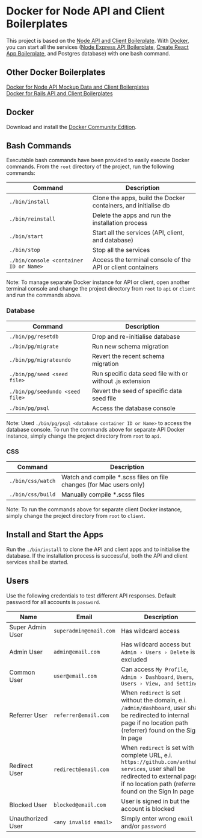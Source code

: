 # Docker for Node API and Client Boilerplates

This project is based on the
[Node API and Client Boilerplate](https://github.com/anthub-services/node-api-and-client-boilerplate).
With [Docker](https://www.docker.com/), you can start all the services
([Node Express API Boilerplate](https://github.com/anthub-services/node-express-api-boilerplate),
[Create React App Boilerplate](https://github.com/anthub-services/create-react-app-boilerplate),
and Postgres database) with one bash command.

## Other Docker Boilerplates

[Docker for Node API Mockup Data and Client Boilerplates](https://github.com/anthub-services/docker-for-node-api-mockup-data-and-client-boilerplates)
<br />
[Docker for Rails API and Client Boilerplates](https://github.com/anthub-services/docker-for-rails-api-and-client-boilerplates)

## Docker

Download and install the [Docker Community Edition](https://www.docker.com/community-edition).

## Bash Commands

Executable bash commands have been provided to easily execute Docker commands.
From the `root` directory of the project, run the following commands:

| Command                                | Description                                                    |
|----------------------------------------|----------------------------------------------------------------|
| `./bin/install`                        | Clone the apps, build the Docker containers, and initialise db |
| `./bin/reinstall`                      | Delete the apps and run the installation process               |
| `./bin/start`                          | Start all the services (API, client, and database)             |
| `./bin/stop`                           | Stop all the services                                          |
| `./bin/console <container ID or Name>` | Access the terminal console of the API or client containers    |

Note: To manage separate Docker instance for API or client,
open another terminal console and change the project directory from `root` to `api` or `client` and run the commands above.

### Database

| Command                         | Description                                               |
|---------------------------------|-----------------------------------------------------------|
| `./bin/pg/resetdb`              | Drop and re-initialise database                           |
| `./bin/pg/migrate`              | Run new schema migration                                  |
| `./bin/pg/migrateundo`          | Revert the recent schema migration                        |
| `./bin/pg/seed <seed file>`     | Run specific data seed file with or without .js extension |
| `./bin/pg/seedundo <seed file>` | Revert the seed of specific data seed file                |
| `./bin/pg/psql`                 | Access the database console                               |

Note: Used `./bin/pg/psql <database container ID or Name>` to access the database console.
To run the commands above for separate API Docker instance, simply change the project directory from `root` to `api`.

### CSS

| Command           | Description                                                         |
|-------------------|---------------------------------------------------------------------|
| `./bin/css/watch` | Watch and compile *.scss files on file changes (for Mac users only) |
| `./bin/css/build` | Manually compile *.scss files                                       |

Note: To run the commands above for separate client Docker instance, simply change the project directory from `root` to `client`.

## Install and Start the Apps
Run the `./bin/install` to clone the API and client apps and to initialise the database.
If the installation process is successful, both the API and client services shall be started.

## Users

Use the following credentials to test different API responses. Default password for all accounts is `password`.

| Name              | Email                  | Description |
|-------------------|------------------------|-------------|
| Super Admin User  | `superadmin@email.com` | Has wildcard access |
| Admin User        | `admin@email.com`      | Has wildcard access but `Admin › Users › Delete` is excluded |
| Common User       | `user@email.com`       | Can access `My Profile`, `Admin › Dashboard`, `Users`, `Users › View, and Settings` |
| Referrer User     | `referrer@email.com`   | When `redirect` is set without the domain, e.i. `/admin/dashboard`, user shall be redirected to internal page if no location path (referrer) found on the Sign In page |
| Redirect User     | `redirect@email.com`   | When `redirect` is set with complete URL, e.i. `https://github.com/anthub-services`, user shall be redirected to external page if no location path (referrer) found on the Sign In page |
| Blocked User      | `blocked@email.com`    | User is signed in but the account is blocked |
| Unauthorized User | `<any invalid email>`  | Simply enter wrong `email` and/or `password` |
